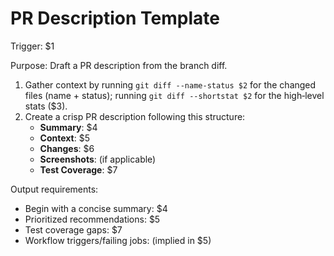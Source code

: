 <!-- $1=User context command (e.g., "/pr-desc <context>"), $2=Affected file path (e.g., "src/example.ts"), $3=Git diff stats (e.g., "2 files changed, 15 insertions(+), 3 deletions(-)"), $4=Concise PR summary, $5=Context details (workflow triggers/failing jobs), $6=Changes summary, $7=Test coverage status (e.g., "Gap: 15%") -->

# PR Description Template

Trigger: $1

Purpose: Draft a PR description from the branch diff.

1. Gather context by running `git diff --name-status $2` for the changed files (name + status); running `git diff --shortstat $2` for the high‑level stats ($3).
2. Create a crisp PR description following this structure:
   - **Summary**: $4
   - **Context**: $5
   - **Changes**: $6
   - **Screenshots**: (if applicable)
   - **Test Coverage**: $7

Output requirements:
- Begin with a concise summary: $4
- Prioritized recommendations: $5
- Test coverage gaps: $7
- Workflow triggers/failing jobs: (implied in $5)
